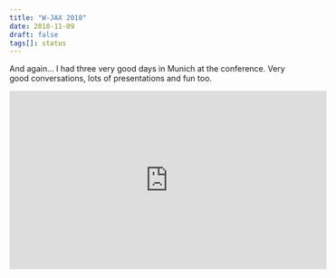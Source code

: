 ```yaml
---
title: "W-JAX 2018"
date: 2018-11-09
draft: false
tags[]: status
---
```


And again… I had three very good days in Munich at the conference. Very good conversations, lots of presentations and fun too.

<div align="center">

<iframe width="560" height="315" src="https://www.youtube-nocookie.com/embed/82wmAau4ZFY?controls=0&amp;start=1377" title="YouTube video player" frameborder="0" allow="accelerometer; autoplay; clipboard-write; encrypted-media; gyroscope; picture-in-picture; web-share" allowfullscreen></iframe>

</div>